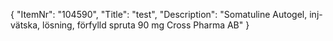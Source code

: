 {
  "ItemNr": "104590",
  "Title": "test",
  "Description": "Somatuline Autogel, inj-vätska, lösning, förfylld spruta 90 mg Cross Pharma AB"
}
